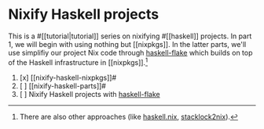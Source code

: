 
# Nixify Haskell projects

This is a #[[tutorial|tutorial]] series on nixifying #[[haskell]] projects. In part 1, we will begin with using nothing but [[nixpkgs]]. In the latter parts, we'll use simplifiy our project Nix code through [haskell-flake] which builds on top of the Haskell infrastructure in [[nixpkgs]].[^other] 

1. [x] [[nixify-haskell-nixpkgs]]#
2. [ ] [[nixify-haskell-parts]]#
3. [ ] Nixify Haskell projects with [haskell-flake]

[^other]: There are also other approaches (like [haskell.nix](https://github.com/input-output-hk/haskell.nix), [stacklock2nix](https://github.com/cdepillabout/stacklock2nix)).

[haskell-flake]: https://github.com/srid/haskell-flake
